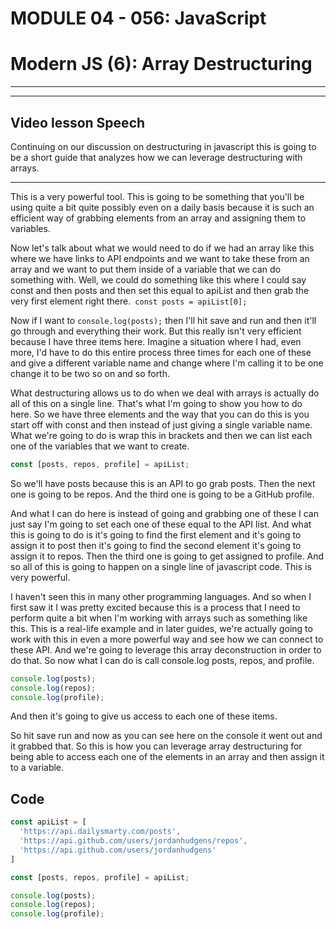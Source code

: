 # MODULE 04 - 056: JavaScript

# Modern JS (6): Array Destructuring

---

---

## Video lesson Speech

Continuing on our discussion on destructuring in javascript this is 
going to be a short guide that analyzes how we can leverage 
destructuring with arrays.

****

This is a very powerful tool. This is going to be something that you'll be using quite a bit quite possibly even on a daily basis because it is such an efficient way of grabbing elements from an array and assigning them to variables. 

Now let's talk about what we would need to do if we had an array like this where we have links to API endpoints and we want to take these from an array and we want to put them inside of a variable that we can do something with. Well, we could do something like this where I could say const and then posts and then set this equal to apiList and then grab the very first element right there.` const posts = apiList[0];`

Now if I want to `console.log(posts);` then I'll hit save and run and then it'll go through and everything their work. But this really isn't very efficient because I have three items here. Imagine a situation where I had, even more, I'd have to do this entire process three times for each one of these and give a different variable name and change where I'm calling it to be one change it to be two so on and so forth. 

What destructuring allows us to do when we deal with arrays is actually do all of this on a single line. That's what I'm going to show you how to do here. So we have three elements and the way that you can do this is you start off with const and then instead of just giving a single variable name. What we're going to do is wrap this in brackets and then we can list each one of the variables that we want to create.

```js
const [posts, repos, profile] = apiList;
```

So we'll have posts because this is an API to go grab posts. Then the next one is going to be repos. And the third one is going to be a GitHub profile. 

And what I can do here is instead of going and grabbing one of these I can just say I'm going to set each one of these equal to the API list. And what this is going to do is it's going to find the first element and it's going to assign it to post then it's going to find the second element it's going to assign it to repos. Then the third one is going to get assigned to profile. And so all of this is going to happen on a single line of javascript code. This is very powerful. 

I haven't seen this in many other programming languages. And so when I first saw it I was pretty excited because this is a process that I need to perform quite a bit when I'm working with arrays such as something like this. This is a real-life example and in later guides, we're actually going to work with this in even a more powerful way and see how we can connect to these API. And we're going to leverage this array deconstruction in order to do that. So now what I can do is call console.log posts, repos, and profile. 

```js
console.log(posts);
console.log(repos);
console.log(profile);
```

And then it's going to give us access to each one of these items.

So hit save run and now as you can see here on the console it went out and it grabbed that. So this is how you can leverage array destructuring for being able to access each one of the elements in an array and then assign it to a variable.

## Code

```js
const apiList = [
  'https://api.dailysmarty.com/posts',
  'https://api.github.com/users/jordanhudgens/repos',
  'https://api.github.com/users/jordanhudgens'
]

const [posts, repos, profile] = apiList;

console.log(posts);
console.log(repos);
console.log(profile);
```
